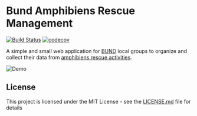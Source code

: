# Bund Amphibiens Rescue Management

[![Build Status](https://travis-ci.com/yss14/bund-amphibiens-rescue-management.svg?branch=master)](https://travis-ci.com/yss14/bund-amphibiens-rescue-management)
[![codecov](https://codecov.io/gh/yss14/bund-amphibiens-rescue-management/branch/master/graph/badge.svg)](https://codecov.io/gh/yss14/bund-amphibiens-rescue-management)

A simple and small web application for [BUND](https://www.bund.net/) local groups to organize and collect their data from [amphibiens rescue activities](https://www.nabu.de/tiere-und-pflanzen/aktionen-und-projekte/aktion-kroetenwanderung/01031.html).

![Demo](https://media.giphy.com/media/BCdVcgLeVyzWetv87v/giphy.gif)

## License

This project is licensed under the MIT License - see the [LICENSE.md](LICENSE.md) file for details